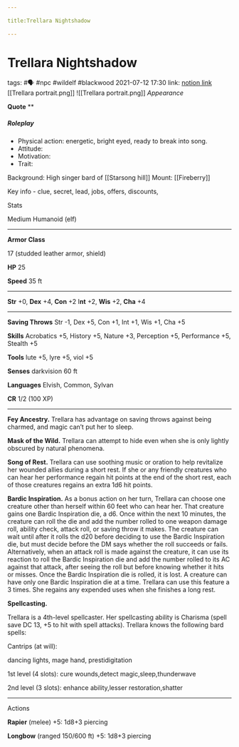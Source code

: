 --- 
title:Trellara Nightshadow 
---

# Trellara Nightshadow
tags: #🗣 #npc #wildelf #blackwood
2021-07-12
17:30
link: [notion link](https://www.notion.so/michbahne/Trellara-Nightshadow-e450d7cbe0d9400ea1e05e6ff9470845)
[[Trellara portrait.png]]
![[Trellara portrait.png]]
*Appearance*

**Quote** **

##### Roleplay

-   Physical action: energetic, bright eyed, ready to break into song.
-   Attitude:
-   Motivation:
-   Trait:

Background: High singer bard of [[Starsong hill]]
Mount: [[Fireberry]]

Key info - clue, secret, lead, jobs, offers, discounts,



Stats

Medium Humanoid (elf)

---

**Armor Class**

17 (studded leather armor, shield)

**HP** 25

**Speed** 35 ft

---

**Str** +0, **Dex** +4, **Con** +2 I**nt** +2, **Wis** +2, **Cha** +4

---

**Saving Throws** Str -1, Dex +5, Con +1, Int +1, Wis +1, Cha +5

**Skills** Acrobatics +5, History +5, Nature +3, Perception +5, Performance +5, Stealth +5

**Tools** lute +5, lyre +5, viol +5

**Senses** darkvision 60 ft

**Languages** Elvish, Common, Sylvan

**CR** 1/2 (100 XP)

---

**Fey Ancestry.** Trellara has advantage on saving throws against being charmed, and magic can’t put her to sleep.

**Mask of the Wild.** Trellara can attempt to hide even when she is only lightly obscured by natural phenomena.

**Song of Rest.** Trellara can use soothing music or oration to help revitalize her wounded allies during a short rest. If she or any friendly creatures who can hear her performance regain hit points at the end of the short rest, each of those creatures regains an extra 1d6 hit points.

**Bardic Inspiration.** As a bonus action on her turn, Trellara can choose one creature other than herself within 60 feet who can hear her. That creature gains one Bardic Inspiration die, a d6. Once within the next 10 minutes, the creature can roll the die and add the number rolled to one weapon damage roll, ability check, attack roll, or saving throw it makes. The creature can wait until after it rolls the d20 before deciding to use the Bardic Inspiration die, but must decide before the DM says whether the roll succeeds or fails. Alternatively, when an attack roll is made against the creature, it can use its reaction to roll the Bardic Inspiration die and add the number rolled to its AC against that attack, after seeing the roll but before knowing whether it hits or misses. Once the Bardic Inspiration die is rolled, it is lost. A creature can have only one Bardic Inspiration die at a time. Trellara can use this feature a 3 times. She regains any expended uses when she finishes a long rest.

**Spellcasting.**

Trellara is a 4th-level spellcaster. Her spellcasting ability is Charisma (spell save DC 13, +5 to hit with spell attacks). Trellara knows the following bard spells:

Cantrips (at will):

dancing lights, mage hand, prestidigitation

1st level (4 slots): cure wounds,detect magic,sleep,thunderwave

2nd level (3 slots): enhance ability,lesser restoration,shatter

---

Actions

**Rapier** (melee) +5: 1d8+3 piercing

**Longbow** (ranged 150/600 ft) +5: 1d8+3 piercing

